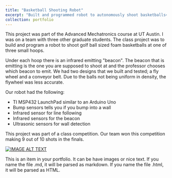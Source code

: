 ```yaml
---
title: "Basketball Shooting Robot"
excerpt: "Built and programmed robot to autonomously shoot basketballs<br/><img src='/images/quadcopter.jpg'>"
collection: portfolio
---
```


This project was part of the Advanced Mechatronics course at UT Austin. I was on a team with three other graduate students. The class project was to build and program a robot to shoot golf ball sized foam basketballs at one of three small hoops. 

Under each hoop there is an infrared emitting "beacon". The beacon that is emitting is the one you are supposed to shoot at and the professor chooses which beacon to emit. We had two designs that we built and tested; a fly wheel and a conveyor belt. Due to the balls not being uniform in density, the flywheel was less accurate. 

Our robot had the following:

- TI MSP432 LaunchPad similar to an Arduino Uno
- Bump sensors tells you if you bump into a wall
- Infrared sensor for line following
- Infrared sensors for the beacon
- Ultrasonic sensors for wall detection

This project was part of a class competition. Our team won this competition making 9 out of 10 shots in the finals.

[![IMAGE ALT TEXT](http://img.youtube.com/vi/watch?v=jpspNvdSzpw/0.jpg)](http://img.youtube.com/vi/watch?v=jpspNvdSzpw/0.jpg)

This is an item in your portfolio. It can be have images or nice text. If you name the file .md, it will be parsed as markdown. If you name the file .html, it will be parsed as HTML. 
